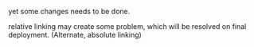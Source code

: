 yet some changes needs to be done.

relative linking may create some problem, which will be resolved on final deployment. (Alternate, absolute linking)
